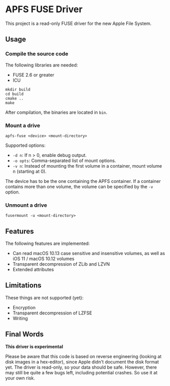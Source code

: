 # APFS FUSE Driver

This project is a read-only FUSE driver for the new Apple File System.

## Usage

### Compile the source code
The following libraries are needed:

* FUSE 2.6 or greater
* ICU

```
mkdir build
cd build
cmake ..
make
```
After compilation, the binaries are located in `bin`.

### Mount a drive
```
apfs-fuse <device> <mount-directory>
```
Supported options:
* `-d n`: If n > 0, enable debug output.
* `-o opts`: Comma-separated list of mount options.
* `-v n`: Instead of mounting the first volume in a container, mount volume n (starting at 0).

The device has to be the one containing the APFS container. If a container contains more than one volume,
the volume can be specified by the `-v` option.

### Unmount a drive
```
fusermount -u <mount-directory>
```

## Features
The following features are implemented:

* Can read macOS 10.13 case sensitive and insensitive volumes, as well as iOS 11 / macOS 10.12 volumes
* Transparent decompression of ZLib and LZVN
* Extended attributes

## Limitations
These things are not supported (yet):

* Encryption
* Transparent decompression of LZFSE
* Writing

## Final Words

**This driver is experimental**

Please be aware that this code is based on reverse engineering (looking at disk images in a hex-editor), since
Apple didn't document the disk format yet. The driver is read-only, so your data should be safe. However, there
may still be quite a few bugs left, including potential crashes. So use it at your own risk.
